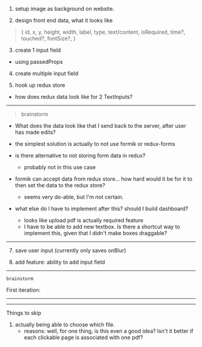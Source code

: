 1. setup image as background on website.

2. design front end data, what it looks like

> {
>   id,
>   x,
>   y,
>   height,
>   width,
>   label,
>   type,
>   text/content,
>   isRequired,
>   time?,
>   touched?,
>   fontSize?,
> }

3. create 1 input field
  - using passedProps

4. create multiple input field

5. hook up redux store
  - how does redux data look like for 2 TextInputs?

-----
> brainstorm

- What does the data look like that I send back to the server, after user has made edits?
- the simplest solution is actually to not use formik or redux-forms

- is there alternative to not storing form data in redux?
    - probably not in this use case
- formik can accept data from redux store... how hard would it be for it to then set the data to the redux store?
    - seems very do-able, but I'm not certain.

- what else do I have to implement after this? should I build dashboard?
    - looks like upload pdf is actually required feature
    - I have to be able to add new textbox. Is there a shortcut way to implement this, given that I didn't make boxes draggable?

-----

7. save user input
   (currently only saves onBlur)

8. add feature: ability to add input field

-----
`brainstorm`

First iteration:


-----





-----

Things to skip
1. actually being able to choose which file.
   - reasons: well, for one thing, is this even a good idea? Isn't it better if each clickable page is associated with one pdf?